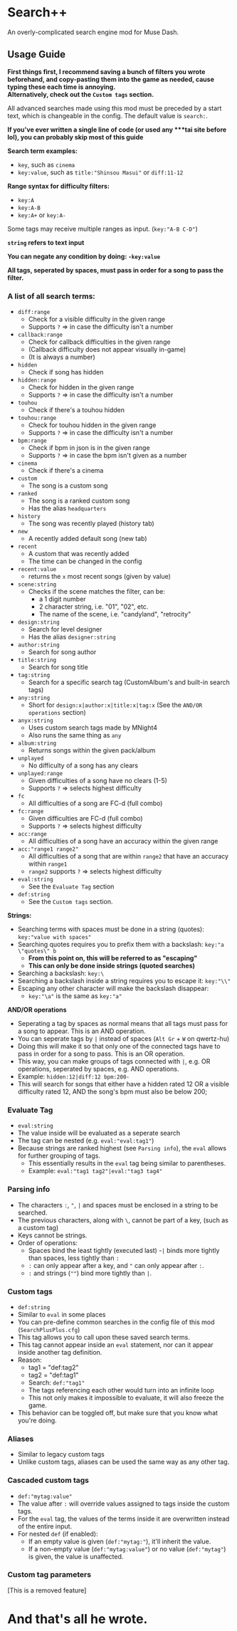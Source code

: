 ﻿# Search++

An overly-complicated search engine mod for Muse Dash.

## Usage Guide

**First things first, I recommend saving a bunch of filters you wrote beforehand, and copy-pasting them into the game as needed, cause typing these each time is annoying.\
Alternatively, check out the `Custom tags` section.**

All advanced searches made using this mod must be preceded by a start text, which is changeable in the config.
The default value is `search:`.

**If you've ever written a single line of code (or used any \*\*\*tai site before lol), you can probably skip most of this guide**

**Search term examples:**
- `key`, such as `cinema`
- `key:value`, such as `title:"Shinsou Masui"` or `diff:11-12`

**Range syntax for difficulty filters:**
- `key:A`
- `key:A-B`
- `key:A+` or `key:A-`

Some tags may receive multiple ranges as input. (`key:"A-B C-D"`)

**`string` refers to text input**

**You can negate any condition by doing: `-key:value`**

**All tags, seperated by spaces, must pass in order for a song to pass the filter.**

### **A list of all search terms:**
- `diff:range`
	- Check for a visible difficulty in the given range
	- Supports `?` => in case the difficulty isn't a number
- `callback:range`
	- Check for callback difficulties in the given range
	- (Callback difficulty does not appear visually in-game)
	- (It is always a number)
- `hidden`
	- Check if song has hidden
- `hidden:range`
	- Check for hidden in the given range
	- Supports `?` => in case the difficulty isn't a number
- `touhou`
	- Check if there's a touhou hidden
- `touhou:range`
	- Check for touhou hidden in the given range
	- Supports `?` => in case the difficulty isn't a number
- `bpm:range`
	- Check if bpm in json is in the given range
	- Supports `?` => in case the bpm isn't given as a number
- `cinema`
	- Check if there's a cinema
- `custom`
	- The song is a custom song
- `ranked`
	- The song is a ranked custom song
	- Has the alias `headquarters`
- `history`
	- The song was recently played (history tab)
- `new`
	- A recently added default song (new tab)
- `recent`
	- A custom that was recently added
	- The time can be changed in the config
- `recent:value`
	- returns the `x` most recent songs (given by value)
- `scene:string`
	- Checks if the scene matches the filter, can be:
		- a 1 digit number
		- 2 character string, i.e. "01", "02", etc.
		- The name of the scene, i.e. "candyland", "retrocity"
- `design:string`
	- Search for level designer
	- Has the alias `designer:string`
- `author:string`
	- Search for song author
- `title:string`
	- Search for song title
- `tag:string`
	- Search for a specific search tag (CustomAlbum's and built-in search tags)
- `any:string`
	- Short for `design:x|author:x|title:x|tag:x` (See the `AND/OR operations` section)
- `anyx:string`
	- Uses custom search tags made by MNight4
	- Also runs the same thing as `any`
- `album:string`
	- Returns songs within the given pack/album
- `unplayed`
	- No difficulty of a song has any clears
- `unplayed:range`
	- Given difficulties of a song have no clears (1-5)
	- Supports `?` => selects highest difficulty
- `fc`
	- All difficulties of a song are FC-d (full combo)
- `fc:range`
	- Given difficulties are FC-d (full combo)
	- Supports `?` => selects highest difficulty
- `acc:range`
	- All difficulties of a song have an accuracy within the given range
- `acc:"range1 range2"`
	- All difficulties of a song that are within `range2` that have an accuracy within `range1`
	- `range2` supports `?` => selects highest difficulty
- `eval:string`
    - See the `Evaluate Tag` section
- `def:string`
	- See the `Custom tags` section.

**Strings:**
- Searching terms with spaces must be done in a string (quotes): `key:"value with spaces"`
- Searching quotes requires you to prefix them with a backslash: `key:"a \"quotes\" b`
	- **From this point on, this will be referred to as "escaping"**
	- **This can only be done inside strings (quoted searches)**
- Searching a backslash: `key:\`
- Searching a backslash inside a string requires you to escape it: `key:"\\"`
- Escaping any other character will make the backslash disappear:
	- `key:"\a"` is the same as `key:"a"`

**AND/OR operations**
- Seperating a tag by spaces as normal means that all tags must pass for a song to appear. This is an AND operation.
- You can seperate tags by `|` instead of spaces (`Alt Gr` + `W` on qwertz-hu)
- Doing this will make it so that only one of the connected tags have to pass in order for a song to pass. This is an OR operation.
- This way, you can make groups of tags connected with `|`, e.g. OR operations, seperated by spaces, e.g. AND operations.
- Example: `hidden:12|diff:12 bpm:200-`
- This will search for songs that either have a hidden rated 12 OR a visible difficulty rated 12, AND the song's bpm must also be below 200;

### **Evaluate Tag**
- `eval:string`
- The value inside will be evaluated as a seperate search
- The tag can be nested (e.g. `eval:"eval:tag1"`)
- Because strings are ranked highest (see `Parsing info`), the `eval` allows for further grouping of tags.
    - This essentially results in the `eval` tag being similar to parentheses.
    - Example: `eval:"tag1 tag2"|eval:"tag3 tag4"`

### **Parsing info**
- The characters `:`, `"`, `|` and spaces must be enclosed in a string to be searched.
- The previous characters, along with `\`, cannot be part of a key, (such as a custom tag)
- Keys cannot be strings.
- Order of operations:
    - Spaces bind the least tightly (executed last)
    -`|` binds more tightly than spaces, less tightly than `:`
    - `:` can only appear after a key, and `"` can only appear after `:`.
    - `:` and strings (`""`) bind more tightly than `|`.

### **Custom tags**
- `def:string`
- Similar to `eval` in some places
- You can pre-define common searches in the config file of this mod (`SearchPlusPlus.cfg`)
- This tag allows you to call upon these saved search terms.
- This tag cannot appear inside an `eval` statement, nor can it appear inside another tag definition.
- Reason:
    - tag1 = "def:tag2"
    - tag2 = "def:tag1"
    - Search: `def:"tag1"`
    - The tags referencing each other would turn into an infinite loop
    - This not only makes it impossible to evaluate, it will also freeze the game.
- This behavior can be toggled off, but make sure that you know what you're doing.

### **Aliases**
- Similar to legacy custom tags
- Unlike custom tags, aliases can be used the same way as any other tag.

### **Cascaded custom tags**
- `def:"mytag:value"`
- The value after `:` will override values assigned to tags inside the custom tags.
- For the `eval` tag, the values of the terms inside it are overwritten instead of the entire input.
- For nested `def` (if enabled):
	- If an empty value is given (`def:"mytag:"`), it'll inherit the value.
	- If a non-empty value (`def:"mytag:value"`) or no value (`def:"mytag"`) is given, the value is unaffected.

### **Custom tag parameters**
[This is a removed feature]

# And that's all he wrote.
